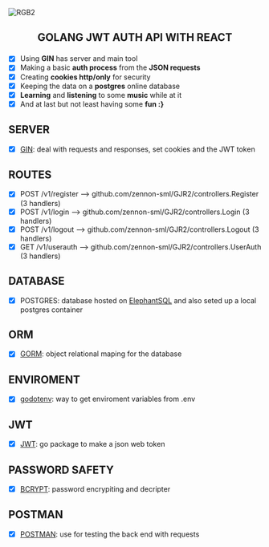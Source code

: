 ![RGB2](https://user-images.githubusercontent.com/76619871/213952536-1d431135-d0d8-4ef0-8e63-0b9d6674e636.png)




<h2> <p align="center"> GOLANG JWT AUTH API WITH REACT </p> </h2>

- [x] Using **GIN** has server and main tool
- [x] Making a basic **auth process** from the **JSON requests** 
- [x] Creating **cookies http/only** for security
- [x] Keeping the data on a **postgres** online database
- [x] **Learning** and **listening** to some **music** while at it 
- [x] And at last but not least having some **fun :}**

## SERVER
- [X] [GIN](https://pkg.go.dev/github.com/gin-gonic/gin): deal with requests and responses, set cookies and the JWT token

## ROUTES
- [x] POST   /v1/register              --> github.com/zennon-sml/GJR2/controllers.Register (3 handlers)
- [x] POST   /v1/login                 --> github.com/zennon-sml/GJR2/controllers.Login (3 handlers)
- [x] POST   /v1/logout                --> github.com/zennon-sml/GJR2/controllers.Logout (3 handlers)
- [x] GET    /v1/userauth              --> github.com/zennon-sml/GJR2/controllers.UserAuth (3 handlers)

## DATABASE
- [x] POSTGRES: database hosted on [ElephantSQL](https://www.elephantsql.com/) and also seted up a local postgres container

## ORM
- [x] [GORM](https://gorm.io/docs/index.html): object relational maping for the database

## ENVIROMENT
- [x] [godotenv](https://github.com/joho/godotenv): way to get enviroment variables from .env

## JWT
- [x] [JWT](https://pkg.go.dev/github.com/golang-jwt/jwt/v4): go package to make a json web token

## PASSWORD SAFETY
- [x] [BCRYPT](https://pkg.go.dev/golang.org/x/crypto/bcrypt): password encrypiting and decripter

## POSTMAN
- [x] [POSTMAN](https://www.postman.com/): use for testing the back end with requests
